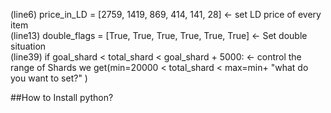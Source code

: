 (line6) price_in_LD = [2759, 1419, 869, 414, 141, 28]  <- set LD price of every item  
(line13) double_flags = [True, True, True, True, True, True] <- Set double situation  
(line39) if goal_shard < total_shard < goal_shard + 5000: <- control the range of Shards we get(min=20000 < total_shard < max=min+ "what do you want to set?" )  

##How to Install python?

